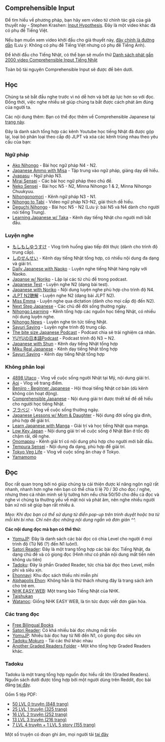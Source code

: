 ## Comprehensible Input

Để tìm hiểu về phương pháp, bạn hãy xem video từ chính tác giả của giả thuyết này - Stephen Krashen: [Input Hypothesis](https://youtu.be/4Ir4206DfvQ). Đây là một video khác đã có phụ đề Tiếng Việt. 

Nếu bạn muốn xem video khởi đầu cho giả thuyết này, [đây chính là đường dẫn](https://www.youtube.com/watch?v=NiTsduRreug) (Lưu ý: Không có phụ đề Tiếng Việt nhưng có phụ đề Tiếng Anh).


Để khởi đầu cho Tiếng Nhật, có thể bạn sẽ muốn thử [Danh sách phát gần 2000 video Comprehensible Input Tiếng Nhật](https://youtube.com/playlist?list=PLiPR3922q7iAsSm2EsQVMou0kCVavNR2c)

Toàn bộ tài nguyên Comprehensible Input sẽ được để bên dưới.

## Học

Chúng ta sẽ bắt đầu nghe trước vì nó dễ hơn và bớt áp lực hơn so với đọc. Đồng thời, việc nghe nhiều sẽ giúp chúng ta bắt được cách phát âm đúng của người ta.

Các nội dung thêm: Bạn có thể đọc thêm về Comprehensible Japanese tại [trang này](https://cijapanese.com/).

Đây là danh sách tổng hợp các kênh Youtube học tiếng Nhật đã được gộp lại, loại bỏ phân loại theo cấp độ JLPT và xóa các kênh trùng nhau theo yêu cầu của bạn:

### Ngữ pháp

- [Ako Nihongo](https://www.youtube.com/c/Akokitamura/videos) - Bài học ngữ pháp N4 - N2.
- [Japanese Ammo with Misa](https://www.youtube.com/channel/UCBSyd8tXJoEJKIXfrwkPdbA) - Tập trung vào ngữ pháp, giảng dạy dễ hiểu.
- [Jyapasu](https://www.youtube.com/channel/UCq62LsItH2ADzfT4dnjtVIA/videos) - Ngữ pháp N3.
- [Mirai Sensei](https://www.youtube.com/c/miraisensei-%E6%97%A5%E6%9C%AC%E8%AA%9E%E3%83%AC%E3%83%83%E3%82%B9%E3%83%B3/videos) - Các bài học ngữ pháp theo chủ đề.
- [Neko Sensei](https://www.youtube.com/channel/UCiafy32cYwdAWGQ2SUglJ9g) - Bài học N5 - N2, Minna Nihongo 1 & 2, Minna Nihongo Chuukyuu.
- [Nihongonomori](https://www.youtube.com/channel/UCVx6RFaEAg46xfAsD2zz16w) - Kênh ngữ pháp N3 - N1.
- [Nihongo to Tabi](https://www.youtube.com/channel/UCJUQG9V0DuccWVOw8ovzTsQ/videos) - Video ngữ pháp N3-N2, giải thích dễ hiểu.
- [Deguchi Nihongo](https://www.youtube.com/channel/UCDqWakN_owifqIBqyNjg6kg) - Bài học N5 - N2 (Lưu ý: bài N5 và N4 dành cho người nói tiếng Trung).
- [Learning Japanese w/ Taka](https://www.youtube.com/channel/UCgSWBFB7yqpvDwJYYqZV_uA) - Kênh dạy tiếng Nhật cho người mới bắt đầu.

### Luyện nghe

- [もしもしゆうすけ](https://www.youtube.com/channel/UCcCeJ3pQYFgvfVuMxVRWhoA/about) - Vlog tình huống giao tiếp đời thực (dành cho trình độ trung cấp).
- [しのせんせい](https://www.youtube.com/channel/UC7LVTjJJuDB_Qo0BAOQ8NFg) - Kênh dạy tiếng Nhật tổng hợp, có nhiều nội dung đa dạng và giải trí.
- [Daily Japanese with Naoko](https://www.youtube.com/channel/UCMNVKIaw8hV8ln3dDE5z-hA) - Luyện nghe tiếng Nhật hàng ngày với Naoko.
- [Japanse w/ Noriko](https://www.youtube.com/channel/UCKa6jaRaKR9-n-cuWSBKqsA) - Lặp lại các từ chủ đề trong podcast.
- [Japanese Test](https://www.youtube.com/playlist?list=PLXCeHBWxd4iCZ9BbNJBGPFoYXvduL_WQc) - Luyện nghe N2 (dạng bài test).
- [Japanese with Noriko](https://www.youtube.com/c/LearnJapanesewithNoriko/) - Nội dung luyện nghe phù hợp cho trình độ N4.
- [JLPT N2聴解](https://youtube.com/playlist?list=PLjjOUGQqAuxkDBy65hlOWK489jcifUeeE&si=BDPwtcTtU-mjhEKW) - Luyện nghe N2 (dạng bài JLPT N2).
- [Miss Emma](https://www.youtube.com/watch?v=gCfLmtTdzT8) - Luyện nghe qua dictation (dành cho mọi cấp độ đến N2).
- [Next Step Japanese](https://www.youtube.com/channel/UCauyM-A8JIJ9NQcw5_jF00Q) - Các chủ đề đời sống thường ngày.
- [Nihongo Learning](https://www.youtube.com/channel/UC6Xtu6v_op552SsOr5_jWrg) - Kênh tổng hợp các nguồn học tiếng Nhật, có nhiều nội dung luyện nghe.
- [Nihongo News](https://www.youtube.com/c/NihongoNews/) - Luyện nghe tin tức tiếng Nhật.
- [Sayuri Saying](https://www.youtube.com/c/SayuriSaying/videos) - Luyện nghe trình độ trung cấp.
- [The bite size Japanese Podcast](https://www.youtube.com/channel/UCc8QJqwkWe9RcKYZTY2Ezuw) - Podcast chia sẻ trải nghiệm cá nhân.
- [YUYUの日本語Podcast](https://www.youtube.com/channel/UC8dWfySP_cKDMFj6aFfQbFA) - Podcast trình độ N3 ~ N2.
- [Japanese with Shun](https://www.youtube.com/channel/UCu6sZrHyl4hSS2PvlUo2XZA/) - Kênh dạy tiếng Nhật tổng hợp
- [Miku Real Japanese](https://www.youtube.com/channel/UCsQCbl3a9FtYvA55BxdzYiQ) - Kênh dạy tiếng Nhật tổng hợp
- [Sayuri Saying](https://www.youtube.com/@SayuriSaying) - Kênh dạy tiếng Nhật tổng hợp

### Không phân loại

- [4898 Utaco](https://www.youtube.com/channel/UCtEzeI6wZA-v-L-9ff0WZNA) - Vlog về cuộc sống người Nhật tại Mỹ, nội dung giải trí.
- [Aoi](https://www.youtube.com/channel/UCkmQx9zSwidPupChljGjwGA) - Vlog về trang điểm.
- [Benjiro - Beginner Japanese](https://www.youtube.com/c/BenjiroJapanese/videos) - Hội thoại tiếng Nhật cơ bản (dù kênh không còn hoạt động).
- [Comprehensible Japanese](https://www.youtube.com/c/ComprehensibleJapanese/) - Nội dung giải trí được thiết kế để dễ hiểu cho người học tiếng Nhật.
- [フラベジ](https://www.youtube.com/channel/UClKeJXipXwX7_ZGxOBnMQyw/about) - Vlog về cuộc sống thường ngày.
- [Japanese Lessons w/ Mom & Daughter](https://www.youtube.com/channel/UC94_SgX_qA_c4nK7CUuy6WA) - Nội dung đời sống gia đình, phù hợp để giải trí.
- [Learn Japanese with Manga](https://www.youtube.com/channel/UC59ZURfw529EQEE1gVUMSlw/videos) - Giải trí và học tiếng Nhật qua manga.
- [Low Key Japan](https://www.youtube.com/channel/UC4hHjkdLQTd1UtSwHOn_cKg/videos) - Nội dung giải trí về cuộc sống ở Nhật Bản ở tốc độ chậm rãi, dễ nghe.
- [Onomappu](https://www.youtube.com/channel/UCLuymDHiOySsAQ9Nc-4NoEQ) - Kênh giải trí có nội dung phù hợp cho người mới bắt đầu.
- [Tempura Sensei](https://www.youtube.com/channel/UCID8Fgoj27wtwkBqXyfx4aQ) - Nội dung đa dạng, phù hợp để giải trí.
- [Tokyo Veg Life](https://www.youtube.com/channel/UCLiCU0qaVZOVB2nwj4wqpXg) - Vlog về cuộc sống ăn chay ở Tokyo.
- [Yamamomo](https://www.youtube.com/channel/UCPBH2bIHXIijK8BwumQyRiQ)

## Đọc 

Đọc rất quan trọng bởi nó giúp chúng ta cải thiện được kĩ năng ngôn ngữ rất nhanh, nhanh hơn nghe nên bạn có thể chia tỉ lệ 70 / 30 cho đọc / nghe, nhưng theo cá nhân mình sẽ lý tưởng hơn nếu chia 50/50 cho đều cả đọc và nghe vì chúng ta thường yếu về mặt nói và phát âm, nên nghe nhiều người bản xứ nói sẽ giúp bạn rất nhiều á.

*Mẹo: Khi đọc bạn có thể sử dụng từ điển pop-up trên trình duyệt hoặc tra từ mỗi khi bí nha. Chỉ nên đọc những nội dung ngắn và đơn giản ^^.*

**Các nội dung đọc mà bạn có thể thử:**

- [YomuJP](https://yomujp.com/): Đây là danh sách các bài đọc có chia Level cho người ở mọi trình độ (Từ N6 (?) đến N1 luôn!).
- [Satori Reader](https://www.satorireader.com/series): Đây là một trang tổng hợp các bài đọc Tiếng Nhật, đa dạng chủ đề và có giọng đọc (Hình như có phần nội dung mất tiền nên không ưu tiên)
- [Tadoku](https://tadoku.org/japanese/book-search/?series=010): Đây là phần Graded Reader, tức chia bài đọc theo Level, miễn phí và siêu xịn.
- [Ehonnavi](https://www.ehonnavi.net/): Khu đọc sách thiếu nhi miễn phí
- [Alphapolis Ehon](https://ehon.alphapolis.co.jp/): Không hẳn là thử thách nhưng đây là trang sách ảnh cho trẻ em.
- [NHK EASY WEB](https://www3.nhk.or.jp/news/easy/): Một trang báo Tiếng Nhật của NHK.
- [Taishukan](https://www.taishukan.co.jp/item/nihongo_tadoku/index.html)
- [Watanoc](https://watanoc.com/): Giống NHK EASY WEB, là tin tức được viết đơn giản hóa.


### Các trang đọc
- [Free Bilingual Books](http://bilinguis.com/)
- [Satori Reader](https://www.satorireader.com/): Có khá nhiều bài đọc nhưng mất tiền
- [YomuJP](https://yomujp.com/): Nhiều bài đọc hay từ N6 đến N1, có giọng đọc siêu xịn
- [Tadoku Mokuro](https://drive.google.com/file/d/1E-HAfjyBWDda_NNV6jFrsUc791HkThHP/view) - Tải các thứ khác nhau
- [Another Graded Readers Folder](https://mega.nz/folder/xKMmyDCK#TzhoW31hOwzGbcMaOwMEYA) - Một kho tổng hợp Graded Readers khác.

### Tadoku

Tadoku là một trang tổng hợp nguồn đọc hiểu rất lớn (Graded Readers). Nguồn sách dưới được tổng hợp bởi một người dùng trên Reddit, đọc bài đăng [tại đây](https://www.reddit.com/r/LearnJapanese/comments/eggyg9/more_complete_version_of_the_tadoku_pdf_merged/).

Gồm 5 tệp PDF:

- [50 LVL 0 truyện (848 trang)](https://drive.google.com/file/d/1dSSvUb__gtjKHHsen1t0MGrxmnHi0N7h/view)
- [25 LVL 1 truyện (325 trang)](https://drive.google.com/file/d/11ptkp3EoSpDwwXMp2Yiy6ILpxCT9wQrd/view)
- [16 LVL 2 truyện (252 trang)](https://drive.google.com/file/d/1c27rUXQzayEm7FYulAnlzcQWXksOHc5B/view)
- [13 LVL 3 truyện (216 trang)](https://drive.google.com/file/d/1LUiJG27VuiEzFaN29ROsd4P8JfFOwwqv/view) 
- [7 LVL 4 truyện + 1 LVL 5 story (155 trang)](https://drive.google.com/file/d/1BAgIrATCoE2KP1ixXU9niO5Qe61hlunu/view)

Một số truyện có đoạn ghi âm, mọi người tải [tại đây](https://tadoku.org/japanese/audio-downloads/)

